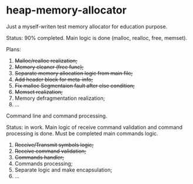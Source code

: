 # heap-memory-allocator

Just a myself-writen test memory allocator for education purpose.

Status: 90% completed. Main logic is done (malloc, realloc, free, memset).

Plans:

1. ~~Malloc/realloc realization;~~
2. ~~Memory cleaner (free func);~~
3. ~~Separate memory allocation logic from main file;~~
4. ~~Add header block for meta-info;~~
5. ~~Fix malloc Segmentaion fault after else condition;~~
6. ~~Memset realization;~~  
7.   Memory defragmentation realization;
8.   ...


Command line and command processing.

Status: in work. Main logic of receive command validation and command processing is done. Must be completed main commands logic.

1. ~~Receive/Transmit symbols logic;~~
2. ~~Receive command validation;~~
3. ~~Commands handler;~~
4.   Commands processing;
5.   Separate logic and make encapsulation;
6.   ...